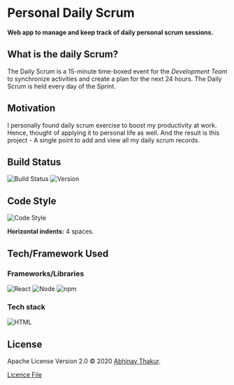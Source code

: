 # Personal Daily Scrum
**Web app to manage and keep track of daily personal scrum sessions.**

## What is the daily Scrum?
The Daily Scrum is a 15-minute time-boxed event for the *Development Team* to synchronize activities and create a plan for the next 24 hours. The Daily Scrum is held every day of the Sprint.

## Motivation
I personally found daily scrum exercise to boost my productivity at work. Hence, thought of applying it to personal life as well. And the result is this project - A single point to add and view all my daily scrum records.


## Build Status
![Build Status](https://img.shields.io/badge/Build-Pending-orange)
![Version](https://img.shields.io/static/v1?label=Version&message=0.0-alpha.1&color=blue)

## Code Style
![Code Style](https://img.shields.io/static/v1?label=Code%20Style&message=Standard&color=success)

**Horizontal indents:** 4 spaces.

## Tech/Framework Used

### Frameworks/Libraries
![React](https://img.shields.io/static/v1?label=React&message=16.13.1&color=green)
![Node](https://img.shields.io/static/v1?label=Node&message=12.13.0&color=green)
![npm](https://img.shields.io/static/v1?label=npm&message=6.12.0&color=green)

### Tech stack
![HTML](https://img.shields.io/static/v1?label=HTML&message=5.0&color=green)

## License
Apache License Version 2.0 &copy; 2020 [Abhinay Thakur](https://thisisabhinay.com). 

[Licence File](https://github.com/thisisabhinay/Wallet-App-Challenge/blob/master/LICENSE)
